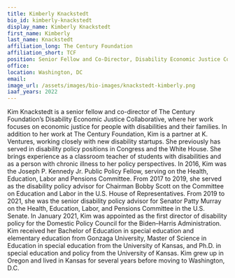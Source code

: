 ```yaml
---
title: Kimberly Knackstedt
bio_id: kimberly-knackstedt
display_name: Kimberly Knackstedt
first_name: Kimberly
last_name: Knackstedt
affiliation_long: The Century Foundation
affiliation_short: TCF
position: Senior Fellow and Co-Director, Disability Economic Justice Collaborative
office: 
location: Washington, DC
email: 
image_url: /assets/images/bio-images/knackstedt-kimberly.png
iaaf_years: 2022
---
```

Kim Knackstedt is a senior fellow and co-director of The Century Foundation’s Disability Economic Justice Collaborative, where her work focuses on economic justice for people with disabilities and their families. In addition to her work at The Century Foundation, Kim is a partner at K. Ventures, working closely with new disability startups. She previously has served in disability policy positions in Congress and the White House. She brings experience as a classroom teacher of students with disabilities and as a person with chronic illness to her policy perspectives. In 2016, Kim was the Joseph P. Kennedy Jr. Public Policy Fellow, serving on the Health, Education, Labor and Pensions Committee. From 2017 to 2019, she served as the disability policy advisor for Chairman Bobby Scott on the Committee on Education and Labor in the U.S. House of Representatives. From 2019 to 2021, she was the senior disability policy advisor for Senator Patty Murray on the Health, Education, Labor, and Pensions Committee in the U.S. Senate.  In January 2021, Kim was appointed as the first director of disability policy for the Domestic Policy Council for the Biden–Harris Administration. Kim received her Bachelor of Education in special education and elementary education from Gonzaga University, Master of Science in Education in special education from the University of Kansas, and Ph.D. in special education and policy from the University of Kansas. Kim grew up in Oregon and lived in Kansas for several years before moving to Washington, D.C.